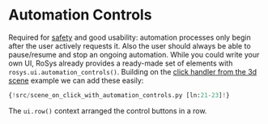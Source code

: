 # Automation Controls

Required for [safety](../safety.md) and good usability: automation processes only begin after the user actively requests it.
Also the user should always be able to pause/resume and stop an ongoing automation.
While you could write your own UI, RoSys already provides a ready-made set of elements with `rosys.ui.automation_controls()`.
Building on the [click handler from the 3d scene](3d_scene.md#click-handler) example we can add these easily:

```python hl_lines="3"
{!src/scene_on_click_with_automation_controls.py [ln:21-23]!}
```

The `ui.row()` context arranged the control buttons in a row.
